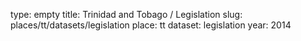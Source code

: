 type: empty
title: Trinidad and Tobago / Legislation
slug: places/tt/datasets/legislation
place: tt
dataset: legislation
year: 2014
